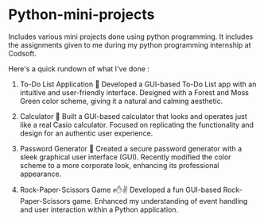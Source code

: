 # Python-mini-projects
Includes various mini projects done using python programming. It includes the assignments given to me during my python programming internship at Codsoft.

Here's a quick rundown of what I've done :

1. To-Do List Application 📝
Developed a GUI-based To-Do List app with an intuitive and user-friendly interface.
Designed with a Forest and Moss Green color scheme, giving it a natural and calming aesthetic.

2. Calculator 🧮
Built a GUI-based calculator that looks and operates just like a real Casio calculator.
Focused on replicating the functionality and design for an authentic user experience.

3. Password Generator 🔐
Created a secure password generator with a sleek graphical user interface (GUI).
Recently modified the color scheme to a more corporate look, enhancing its professional appearance.

4. Rock-Paper-Scissors Game ✊✋✌️
Developed a fun GUI-based Rock-Paper-Scissors game.
Enhanced my understanding of event handling and user interaction within a Python application.
